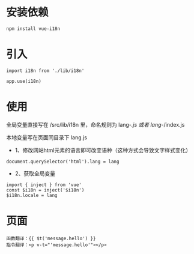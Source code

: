 # 安装依赖
`npm install vue-i18n`


# 引入
```
import i18n from './lib/i18n'

app.use(i18n)
```


# 使用
全局变量直接写在 /src/lib/i18n 里，命名规则为 lang-*.js 或者 lang-*/index.js

本地变量写在页面同目录下 lang.js

+ 1、修改网站html元素的语言即可改变语种（这种方式会导致文字样式变化）
```
document.querySelector('html').lang = lang
```

+ 2、获取全局变量
```
import { inject } from 'vue'
const $i18n = inject('$i18n')
$i18n.locale = lang
```

# 页面
```
函数翻译：{{ $t('message.hello') }}
指令翻译：<p v-t="'message.hello'"></p>
```